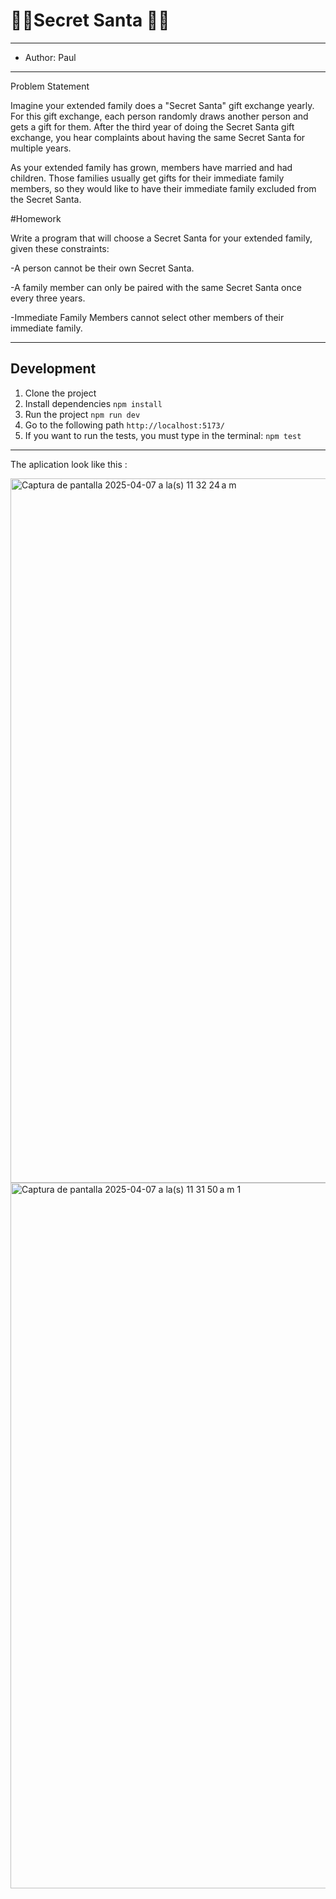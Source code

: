 # 🎅🏻Secret Santa 🎅🏻
* ** *****************************************************************************************************************************************

* Author:  Paul

* ** *****************************************************************************************************************************************

Problem Statement

Imagine your extended family does a "Secret Santa" gift exchange yearly. For this gift
exchange, each person randomly draws another person and gets a gift for them.
After the third year of doing the Secret Santa gift exchange, you hear complaints about having
the same Secret Santa for multiple years.

As your extended family has grown, members have married and had children. Those families
usually get gifts for their immediate family members, so they would like to have their immediate
family excluded from the Secret Santa.

#Homework

Write a program that will choose a Secret Santa for your extended family, given these
constraints:

-A person cannot be their own Secret Santa.

-A family member can only be paired with the same Secret Santa once every three years.

-Immediate Family Members cannot select other members of their immediate family.
   
* ** *****************************************************************************************************************************************
## Development
1. Clone the project
2. Install dependencies ```npm install```
3. Run the project ```npm run dev```
4. Go to the following path ```http://localhost:5173/```
5. If you want to run the tests, you must type in the terminal: ```npm test```


* ** *****************************************************************************************************************************************
The aplication look like this :

<img width="1127" alt="Captura de pantalla 2025-04-07 a la(s) 11 32 24 a m" src="https://github.com/user-attachments/assets/b87ec616-e5c9-4bea-b8b2-0a5eabc23a2c" />
<img width="1129" alt="Captura de pantalla 2025-04-07 a la(s) 11 31 50 a m  1" src="https://github.com/user-attachments/assets/147f65a1-48d7-4692-b4df-432ebc623333" />


